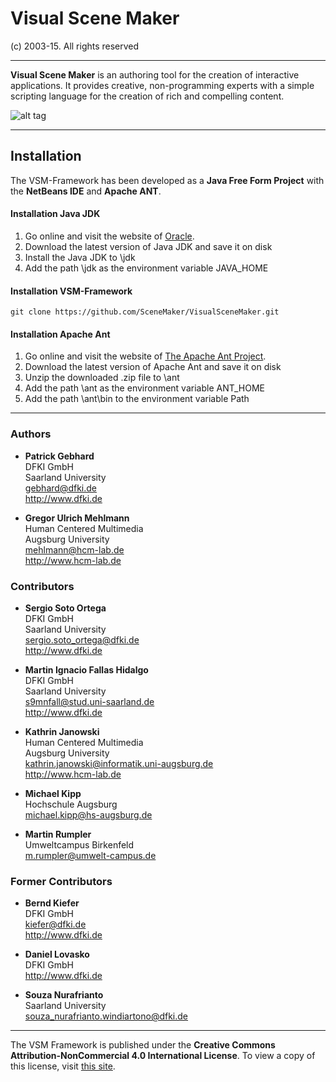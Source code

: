 # Visual Scene Maker

(c) 2003-15. All rights reserved

------------------------------------------------------------------------------

**Visual Scene Maker** is an authoring tool for the creation of interactive applications.
It provides creative, non-programming experts with a simple scripting language for the creation of rich
and compelling content.

![alt tag](http://i.imgur.com/jHELtVd.png?raw=true "VisualSceneMaker")

------------------------------------------------------------------------------

## Installation

The VSM-Framework has been developed as a **Java Free Form Project** with the **NetBeans IDE** and **Apache ANT**.

#### Installation Java JDK

1. Go online and visit the website of [Oracle](http://www.oracle.com/index.html).
2. Download the latest version of Java JDK and save it on disk
3. Install the Java JDK to <yourpath>\jdk
4. Add the path <yourpath>\jdk as the environment variable JAVA_HOME

#### Installation VSM-Framework

    git clone https://github.com/SceneMaker/VisualSceneMaker.git

#### Installation Apache Ant

1. Go online and visit the website of [The Apache Ant Project](http://ant.apache.org/index.html).
2. Download the latest version of Apache Ant and save it on disk
3. Unzip the downloaded .zip file to <yourpath>\ant
4. Add the path <yourpath>\ant as the environment variable ANT_HOME
5. Add the path <yourpath>\ant\bin to the environment variable Path


------------------------------------------------------------------------------

### Authors

* **Patrick Gebhard**  
DFKI GmbH  
Saarland University  
gebhard@dfki.de  
http://www.dfki.de  

* **Gregor Ulrich Mehlmann**  
Human Centered Multimedia   
Augsburg University  
mehlmann@hcm-lab.de  
http://www.hcm-lab.de  

### Contributors
	
* **Sergio Soto Ortega**  
DFKI GmbH  
Saarland University  
sergio.soto_ortega@dfki.de  
http://www.dfki.de   
	
* **Martin Ignacio Fallas Hidalgo**    
DFKI GmbH    
Saarland University    
s9mnfall@stud.uni-saarland.de    
http://www.dfki.de   
	
* **Kathrin Janowski**   
Human Centered Multimedia   
Augsburg University   
kathrin.janowski@informatik.uni-augsburg.de  
http://www.hcm-lab.de   

* **Michael Kipp**    
Hochschule Augsburg      
michael.kipp@hs-augsburg.de

* **Martin Rumpler**    
Umweltcampus Birkenfeld  
m.rumpler@umwelt-campus.de
	
### Former Contributors

* **Bernd Kiefer**    
DFKI GmbH    
kiefer@dfki.de    
http://www.dfki.de    

* **Daniel Lovasko**   
DFKI GmbH    
http://www.dfki.de    

* **Souza Nurafrianto**   
Saarland University    
souza_nurafrianto.windiartono@dfki.de    

------------------------------------------------------------------------------

  The VSM Framework is published under the **Creative Commons Attribution-NonCommercial 4.0 International License**. To view a copy of this license, visit [this site](http://creativecommons.org/licenses/by-nc/4.0/).
 
